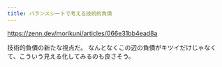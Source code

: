 ```yaml
---
title: バランスシートで考える技術的負債
---
```


https://zenn.dev/morikuni/articles/066e31bb4ead8a

技術的負債の新たな視点だ。
なんとなくこの辺の負債がキツイだけじゃなくて、こういう見える化してみるのも良さそう。

